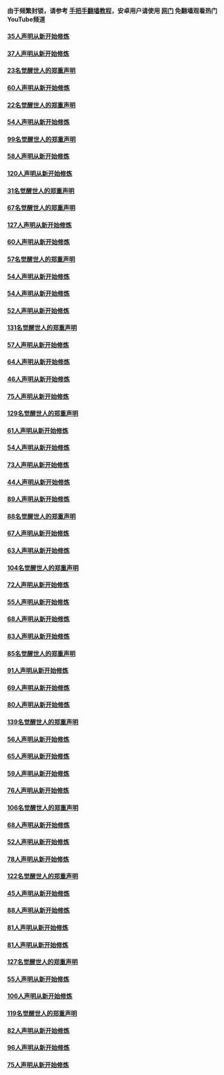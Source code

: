 #### 由于频繁封锁，请参考 [手把手翻墙教程](https://github.com/gfw-breaker/guides/wiki/)，安卓用户请使用 [网门](https://github.com/gfw-breaker/nogfw/blob/master/dl.md?t=02170700) 免翻墙观看热门YouTube频道 

#### [35人声明从新开始修炼](../pages/91/420809.md?t=02170700) 

#### [37人声明从新开始修炼](../pages/91/420766.md?t=02170700) 

#### [23名觉醒世人的郑重声明](../pages/91/420765.md?t=02170700) 

#### [60人声明从新开始修炼](../pages/91/420727.md?t=02170700) 

#### [22名觉醒世人的郑重声明](../pages/91/420726.md?t=02170700) 

#### [54人声明从新开始修炼](../pages/91/420529.md?t=02170700) 

#### [99名觉醒世人的郑重声明](../pages/91/420528.md?t=02170700) 

#### [58人声明从新开始修炼](../pages/91/420198.md?t=02170700) 

#### [120人声明从新开始修炼](../pages/91/420141.md?t=02170700) 

#### [31名觉醒世人的郑重声明](../pages/91/420197.md?t=02170700) 

#### [67名觉醒世人的郑重声明](../pages/91/420140.md?t=02170700) 

#### [127人声明从新开始修炼](../pages/91/420082.md?t=02170700) 

#### [60人声明从新开始修炼](../pages/91/420081.md?t=02170700) 

#### [57名觉醒世人的郑重声明](../pages/91/420080.md?t=02170700) 

#### [54人声明从新开始修炼](../pages/91/419533.md?t=02170700) 

#### [54人声明从新开始修炼](../pages/91/419532.md?t=02170700) 

#### [52人声明从新开始修炼](../pages/91/419531.md?t=02170700) 

#### [131名觉醒世人的郑重声明](../pages/91/419530.md?t=02170700) 

#### [57人声明从新开始修炼](../pages/91/419430.md?t=02170700) 

#### [64人声明从新开始修炼](../pages/91/419429.md?t=02170700) 

#### [46人声明从新开始修炼](../pages/91/419428.md?t=02170700) 

#### [75人声明从新开始修炼](../pages/91/419427.md?t=02170700) 

#### [129名觉醒世人的郑重声明](../pages/91/419426.md?t=02170700) 

#### [61人声明从新开始修炼](../pages/91/419198.md?t=02170700) 

#### [54人声明从新开始修炼](../pages/91/419197.md?t=02170700) 

#### [73人声明从新开始修炼](../pages/91/419196.md?t=02170700) 

#### [44人声明从新开始修炼](../pages/91/419075.md?t=02170700) 

#### [89人声明从新开始修炼](../pages/91/419074.md?t=02170700) 

#### [88名觉醒世人的郑重声明](../pages/91/419195.md?t=02170700) 

#### [67人声明从新开始修炼](../pages/91/419073.md?t=02170700) 

#### [63人声明从新开始修炼](../pages/91/419072.md?t=02170700) 

#### [104名觉醒世人的郑重声明](../pages/91/419071.md?t=02170700) 

#### [72人声明从新开始修炼](../pages/91/418902.md?t=02170700) 

#### [55人声明从新开始修炼](../pages/91/418901.md?t=02170700) 

#### [68人声明从新开始修炼](../pages/91/418900.md?t=02170700) 

#### [83人声明从新开始修炼](../pages/91/418757.md?t=02170700) 

#### [85名觉醒世人的郑重声明](../pages/91/418899.md?t=02170700) 

#### [91人声明从新开始修炼](../pages/91/418756.md?t=02170700) 

#### [69人声明从新开始修炼](../pages/91/418755.md?t=02170700) 

#### [80人声明从新开始修炼](../pages/91/418754.md?t=02170700) 

#### [139名觉醒世人的郑重声明](../pages/91/418753.md?t=02170700) 

#### [56人声明从新开始修炼](../pages/91/418594.md?t=02170700) 

#### [65人声明从新开始修炼](../pages/91/418593.md?t=02170700) 

#### [59人声明从新开始修炼](../pages/91/418592.md?t=02170700) 

#### [76人声明从新开始修炼](../pages/91/418431.md?t=02170700) 

#### [106名觉醒世人的郑重声明](../pages/91/418591.md?t=02170700) 

#### [68人声明从新开始修炼](../pages/91/418430.md?t=02170700) 

#### [52人声明从新开始修炼](../pages/91/418429.md?t=02170700) 

#### [78人声明从新开始修炼](../pages/91/418428.md?t=02170700) 

#### [122名觉醒世人的郑重声明](../pages/91/418427.md?t=02170700) 

#### [45人声明从新开始修炼](../pages/91/418248.md?t=02170700) 

#### [88人声明从新开始修炼](../pages/91/418247.md?t=02170700) 

#### [81人声明从新开始修炼](../pages/91/418246.md?t=02170700) 

#### [81人声明从新开始修炼](../pages/91/418139.md?t=02170700) 

#### [127名觉醒世人的郑重声明](../pages/91/418245.md?t=02170700) 

#### [55人声明从新开始修炼](../pages/91/418138.md?t=02170700) 

#### [106人声明从新开始修炼](../pages/91/418137.md?t=02170700) 

#### [119名觉醒世人的郑重声明](../pages/91/418135.md?t=02170700) 

#### [82人声明从新开始修炼](../pages/91/418136.md?t=02170700) 

#### [96人声明从新开始修炼](../pages/91/417831.md?t=02170700) 

#### [75人声明从新开始修炼](../pages/91/417830.md?t=02170700) 

